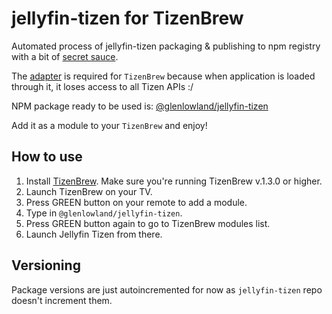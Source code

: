 # jellyfin-tizen for TizenBrew
Automated process of jellyfin-tizen packaging &amp; publishing to npm registry with a bit of [secret sauce](https://github.com/GlenLowland/jellyfin-tizen-npm-publish/blob/main/tizen-adapter.js).

The [adapter](https://github.com/GlenLowland/jellyfin-tizen-npm-publish/blob/main/tizen-adapter.js) is required for `TizenBrew` because when application is loaded through it, it loses access to all Tizen APIs :/

NPM package ready to be used is: [@glenlowland/jellyfin-tizen](https://www.npmjs.com/package/@glenlowland/jellyfin-tizen)

Add it as a module to your `TizenBrew` and enjoy!

## How to use
1. Install [TizenBrew](https://github.com/reisxd/TizenBrew). Make sure you're running TizenBrew v.1.3.0 or higher.
2. Launch TizenBrew on your TV.
3. Press GREEN button on your remote to add a module.
4. Type in `@glenlowland/jellyfin-tizen`.
5. Press GREEN button again to go to TizenBrew modules list.
6. Launch Jellyfin Tizen from there.

## Versioning

Package versions are just autoincremented for now as `jellyfin-tizen` repo doesn't increment them.
